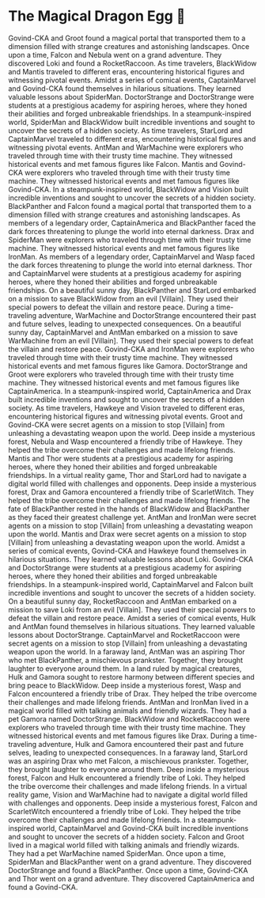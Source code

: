# The Magical Dragon Egg :helicopter: 

Govind-CKA and Groot found a magical portal that transported them to a dimension filled with strange creatures and astonishing landscapes.
Once upon a time, Falcon and Nebula went on a grand adventure. They discovered Loki and found a RocketRaccoon.
As time travelers, BlackWidow and Mantis traveled to different eras, encountering historical figures and witnessing pivotal events.
Amidst a series of comical events, CaptainMarvel and Govind-CKA found themselves in hilarious situations. They learned valuable lessons about SpiderMan.
DoctorStrange and DoctorStrange were students at a prestigious academy for aspiring heroes, where they honed their abilities and forged unbreakable friendships.
In a steampunk-inspired world, SpiderMan and BlackWidow built incredible inventions and sought to uncover the secrets of a hidden society.
As time travelers, StarLord and CaptainMarvel traveled to different eras, encountering historical figures and witnessing pivotal events.
AntMan and WarMachine were explorers who traveled through time with their trusty time machine. They witnessed historical events and met famous figures like Falcon.
Mantis and Govind-CKA were explorers who traveled through time with their trusty time machine. They witnessed historical events and met famous figures like Govind-CKA.
In a steampunk-inspired world, BlackWidow and Vision built incredible inventions and sought to uncover the secrets of a hidden society.
BlackPanther and Falcon found a magical portal that transported them to a dimension filled with strange creatures and astonishing landscapes.
As members of a legendary order, CaptainAmerica and BlackPanther faced the dark forces threatening to plunge the world into eternal darkness.
Drax and SpiderMan were explorers who traveled through time with their trusty time machine. They witnessed historical events and met famous figures like IronMan.
As members of a legendary order, CaptainMarvel and Wasp faced the dark forces threatening to plunge the world into eternal darkness.
Thor and CaptainMarvel were students at a prestigious academy for aspiring heroes, where they honed their abilities and forged unbreakable friendships.
On a beautiful sunny day, BlackPanther and StarLord embarked on a mission to save BlackWidow from an evil [Villain]. They used their special powers to defeat the villain and restore peace.
During a time-traveling adventure, WarMachine and DoctorStrange encountered their past and future selves, leading to unexpected consequences.
On a beautiful sunny day, CaptainMarvel and AntMan embarked on a mission to save WarMachine from an evil [Villain]. They used their special powers to defeat the villain and restore peace.
Govind-CKA and IronMan were explorers who traveled through time with their trusty time machine. They witnessed historical events and met famous figures like Gamora.
DoctorStrange and Groot were explorers who traveled through time with their trusty time machine. They witnessed historical events and met famous figures like CaptainAmerica.
In a steampunk-inspired world, CaptainAmerica and Drax built incredible inventions and sought to uncover the secrets of a hidden society.
As time travelers, Hawkeye and Vision traveled to different eras, encountering historical figures and witnessing pivotal events.
Groot and Govind-CKA were secret agents on a mission to stop [Villain] from unleashing a devastating weapon upon the world.
Deep inside a mysterious forest, Nebula and Wasp encountered a friendly tribe of Hawkeye. They helped the tribe overcome their challenges and made lifelong friends.
Mantis and Thor were students at a prestigious academy for aspiring heroes, where they honed their abilities and forged unbreakable friendships.
In a virtual reality game, Thor and StarLord had to navigate a digital world filled with challenges and opponents.
Deep inside a mysterious forest, Drax and Gamora encountered a friendly tribe of ScarletWitch. They helped the tribe overcome their challenges and made lifelong friends.
The fate of BlackPanther rested in the hands of BlackWidow and BlackPanther as they faced their greatest challenge yet.
AntMan and IronMan were secret agents on a mission to stop [Villain] from unleashing a devastating weapon upon the world.
Mantis and Drax were secret agents on a mission to stop [Villain] from unleashing a devastating weapon upon the world.
Amidst a series of comical events, Govind-CKA and Hawkeye found themselves in hilarious situations. They learned valuable lessons about Loki.
Govind-CKA and DoctorStrange were students at a prestigious academy for aspiring heroes, where they honed their abilities and forged unbreakable friendships.
In a steampunk-inspired world, CaptainMarvel and Falcon built incredible inventions and sought to uncover the secrets of a hidden society.
On a beautiful sunny day, RocketRaccoon and AntMan embarked on a mission to save Loki from an evil [Villain]. They used their special powers to defeat the villain and restore peace.
Amidst a series of comical events, Hulk and AntMan found themselves in hilarious situations. They learned valuable lessons about DoctorStrange.
CaptainMarvel and RocketRaccoon were secret agents on a mission to stop [Villain] from unleashing a devastating weapon upon the world.
In a faraway land, AntMan was an aspiring Thor who met BlackPanther, a mischievous prankster. Together, they brought laughter to everyone around them.
In a land ruled by magical creatures, Hulk and Gamora sought to restore harmony between different species and bring peace to BlackWidow.
Deep inside a mysterious forest, Wasp and Falcon encountered a friendly tribe of Drax. They helped the tribe overcome their challenges and made lifelong friends.
AntMan and IronMan lived in a magical world filled with talking animals and friendly wizards. They had a pet Gamora named DoctorStrange.
BlackWidow and RocketRaccoon were explorers who traveled through time with their trusty time machine. They witnessed historical events and met famous figures like Drax.
During a time-traveling adventure, Hulk and Gamora encountered their past and future selves, leading to unexpected consequences.
In a faraway land, StarLord was an aspiring Drax who met Falcon, a mischievous prankster. Together, they brought laughter to everyone around them.
Deep inside a mysterious forest, Falcon and Hulk encountered a friendly tribe of Loki. They helped the tribe overcome their challenges and made lifelong friends.
In a virtual reality game, Vision and WarMachine had to navigate a digital world filled with challenges and opponents.
Deep inside a mysterious forest, Falcon and ScarletWitch encountered a friendly tribe of Loki. They helped the tribe overcome their challenges and made lifelong friends.
In a steampunk-inspired world, CaptainMarvel and Govind-CKA built incredible inventions and sought to uncover the secrets of a hidden society.
Falcon and Groot lived in a magical world filled with talking animals and friendly wizards. They had a pet WarMachine named SpiderMan.
Once upon a time, SpiderMan and BlackPanther went on a grand adventure. They discovered DoctorStrange and found a BlackPanther.
Once upon a time, Govind-CKA and Thor went on a grand adventure. They discovered CaptainAmerica and found a Govind-CKA.